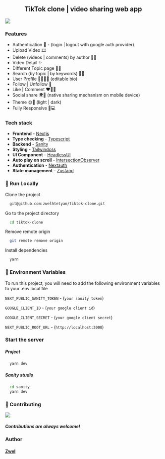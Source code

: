 <h2 align='center'>TikTok clone | video sharing web app</h2>

![](https://dev-to-uploads.s3.amazonaws.com/uploads/articles/8ia7odl3vkqcurq6v91s.png)

### Features

- Authentication 🔑 - (login | logout with google auth provider)
- Upload Video 🎞
- Delete (videos | comments) by author 🤔🫣
- Video Detail ✨
- Different Topic page 👀✨
- Search (by topic | by keywords) 👀🔎
- User Profile 🧸👩🏿‍💻 (editable bio)
- Follow | Unfollow  👥
- Like | Comment ❤️‍🔥💬
- Social share 🌍🚀 (native sharing mechanism on mobile device)
- Theme 🌞🌙 (light | dark)
- Fully Responsive 📱💻


### Tech stack

- **Frontend** - [Nextjs](https://nextjs.org/)
- **Type checking** - [Typescript](https://www.typescriptlang.org/)
- **Backend** - [Sanity](https://www.sanity.io/)
- **Styling** - [Tailwindcss](https://tailwindcss.com/)
- **UI Component** - [HeadlessUI](https://headlessui.com/)
- **Auto play on scroll** - [IntersectionObserver](https://developer.mozilla.org/en-US/docs/Web/API/Intersection_Observer_API)
- **Authentication** - [Nextauth](https://next-auth.js.org/)
- **State management** - [Zustand](https://zustand-demo.pmnd.rs/)

<!-- Run Locally -->

### :running: Run Locally

Clone the project

```bash
  git@github.com:zwelhtetyan/tiktok-clone.git
```

Go to the project directory

```bash
  cd tiktok-clone
```

Remove remote origin

```bash
  git remote remove origin
```

Install dependencies

```bash
  yarn
```

### :key: Environment Variables

To run this project, you will need to add the following environment variables to your .env.local file

`NEXT_PUBLIC_SANITY_TOKEN` - (`your sanity token`)

`GOOGLE_CLIENT_ID` - (`your google client id`)

`GOOGLE_CLIENT_SECRET` - (`your google client secret`)

`NEXT_PUBLIC_ROOT_URL` - (`http://localhost:3000`)

### Start the server

##### Project

```bash
  yarn dev
```

##### Sanity studio

```bash
  cd sanity
  yarn dev
```

<!-- Contributing -->

### :wave: Contributing

<a href="https://github.com/Louis3797/awesome-readme-template/graphs/contributors">
  <img src="https://contrib.rocks/image?repo=Louis3797/awesome-readme-template" />
</a>

##### Contributions are always welcome!

<!-- Contact -->

### Author

#### [Zwel](https://www.linkedin.com/in/zwelhtetyan/)
